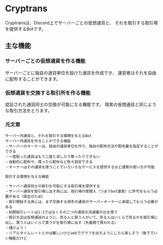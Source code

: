 # Cryptrans

Cryptransは、Discord上でサーバーごとの仮想通貨と、
それを取引する取引場を提供するBotです。

## 主な機能

### サーバーごとの仮想通貨を作る機能

サーバーごとに独自の通貨単位を設けた通貨を作成でき、
運営者はそれを自由に配布することができます。

### 仮想通貨を交換する取引所を作る機能

認証された通貨同士の交換が可能になる機能です。
現実の仮想通貨と同じような取引方法をとります。

### 元文章

```
サーバー内通貨と、それを取引する環境を与えるBot
サーバー内通貨を作ることができる機能
・サーバーのオーナーは、独自の通貨単位を作り、独自の配布方法や配布量を指定することができる
・一度配った通貨はもう二度と消したり奪ったりできない
・自動的に配布や、喋ったら配布など色々設定できる
・オーナーはその通貨を使うことでいろいろなサービスを提供するなど通常の使い方が可能

取引する環境を与える機能

・サーバー通貨同士の取引を可能にする取引場を提供する
・サーバー通貨を取引場に出す為には、取引場の管理人（つまりbot運営）に許可をもらう必要がある（保全のため）
・取引開始する為には、まず交換する相手の通貨のサーバーオーナーに承諾してもらう必要がある
・初期取引レートは1:1ではなくその二つの通貨の流通量の比を使う
・取引方法は仮想通貨のように、売る人と買う人がいて、売る人はいくらで売るかを取引場に出し、買う人はいくらで買うかを取引場に出す（先着順で買われる）
・儲けよう！
・リアルタイムレートとかは難しいけどwebでグラフを出すようにしたら楽しそう（後ででいい機能だけど
```
